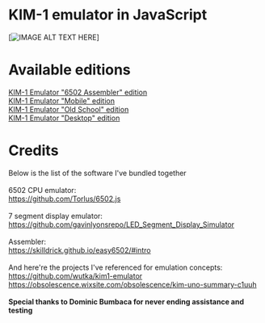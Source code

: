 # KIM-1 emulator in JavaScript
[![IMAGE ALT TEXT HERE](https://raw.githubusercontent.com/maksimKorzh/KIM-1/main/img/KIM-1.jpg)]

# Available editions
<a href="https://maksimkorzh.github.io/KIM-1/index.html">KIM-1 Emulator "6502 Assembler" edition</a><br>
<a href="https://maksimkorzh.github.io/KIM-1/mobile.html">KIM-1 Emulator "Mobile" edition</a><br>
<a href="https://maksimkorzh.github.io/KIM-1/old_school.html">KIM-1 Emulator "Old School" edition</a><br>
<a href="https://maksimkorzh.github.io/KIM-1/desktop.html">KIM-1 Emulator "Desktop" edition</a><br>

# Credits
Below is the list of the software I've bundled together<br>
<br>
6502 CPU emulator:<br>
https://github.com/Torlus/6502.js<br>
<br>
7 segment display emulator:<br>
https://github.com/gavinlyonsrepo/LED_Segment_Display_Simulator</br>
<br>
Assembler:<br>
https://skilldrick.github.io/easy6502/#intro<br>
<br>
And here're the projects I've referenced for emulation concepts:<br>
https://github.com/wutka/kim1-emulator<br>
https://obsolescence.wixsite.com/obsolescence/kim-uno-summary-c1uuh<br>
<br>
<strong>Special thanks to Dominic Bumbaca for never ending assistance and testing</strong>
